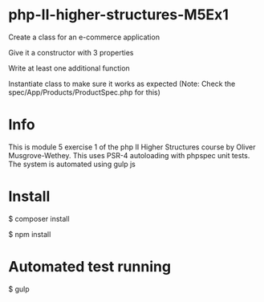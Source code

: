 # php-II-higher-structures-M5Ex1
Create a class for an e-commerce application

Give it a constructor with 3 properties

Write at least one additional function

Instantiate class to make sure it works as expected (Note: Check the spec/App/Products/ProductSpec.php for this)

# Info
This is module 5 exercise 1 of the php II Higher Structures course by Oliver Musgrove-Wethey. This uses PSR-4 autoloading with phpspec unit tests. The system is automated using gulp js

# Install
$ composer install

$ npm install

# Automated test running
$ gulp